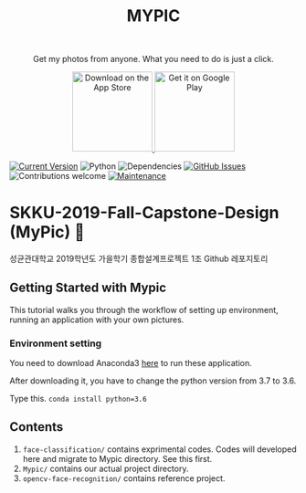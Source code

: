 <h1 align="center"> MYPIC </h1> <br>

<p align="center">
  Get my photos from anyone. What you need to do is just a click.
</p>

<p align="center">
  <a href="https://itunes.apple.com/us/app/">
    <img alt="Download on the App Store" title="App Store" src="http://i.imgur.com/0n2zqHD.png" width="140">
  </a>

  <a href="https://play.google.com/store/apps">
    <img alt="Get it on Google Play" title="Google Play" src="http://i.imgur.com/mtGRPuM.png" width="140">
  </a>
</p>

[![Current Version](https://img.shields.io/badge/version-0.1.0-green.svg)](https://github.com/BlindedShooter/SKKU-2019-Fall-Capstone-Design)
![Python](https://img.shields.io/badge/python-v3.6+-blue.svg)
![Dependencies](https://img.shields.io/badge/dependencies-up%20to%20date-brightgreen.svg)
[![GitHub Issues](https://img.shields.io/github/issues/BlindedShooter/SKKU-2019-Fall-Capstone-Design)](https://github.com/BlindedShooter/SKKU-2019-Fall-Capstone-Design/issues)
![Contributions welcome](https://img.shields.io/badge/contributions-welcome-orange.svg)
[![Maintenance](https://img.shields.io/badge/Maintained%3F-yes-green.svg)](https://GitHub.com/BlindedShooter/SKKU-2019-Fall-Capstone-Design/graphs/commit-activity)

# SKKU-2019-Fall-Capstone-Design (MyPic) :camera_flash:
성균관대학교 2019학년도 가을학기 종합설계프로젝트 1조 Github 레포지토리

## Getting Started with Mypic

This tutorial walks you through the workflow of setting up environment, running an application with your own pictures.

### Environment setting

You need to download Anaconda3 [here](https://www.anaconda.com/distribution/) to run these application.

After downloading it, you have to change the python version from 3.7 to 3.6. 

Type this. ```conda install python=3.6```


## Contents

1. `face-classification/` contains exprimental codes. Codes will developed here and migrate to Mypic directory. See this first.
2. `Mypic/` contains our actual project directory.
3. `opencv-face-recognition/` contains reference project.
